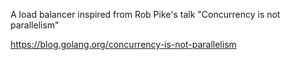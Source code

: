 A load balancer inspired from Rob Pike's talk "Concurrency is not parallelism"

https://blog.golang.org/concurrency-is-not-parallelism
